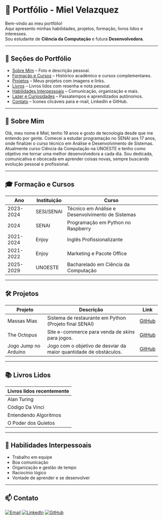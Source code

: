 # 🌟 Portfólio - Miel Velazquez

Bem-vindo ao meu portfólio!  
Aqui apresento minhas habilidades, projetos, formação, livros lidos e interesses.  
Sou estudante de **Ciência da Computação** e futura **Desenvolvedora**.

---

## 📌 Seções do Portfólio

- [Sobre Mim](#sobre-mim) – Foto e descrição pessoal.
- [Formação e Cursos](#formação-e-cursos) – Histórico acadêmico e cursos complementares.
- [Projetos](#projetos) – Meus projetos com imagens e links.
- [Livros](#livros) – Livros lidos com resenha e nota pessoal.
- [Habilidades Interpessoais](#habilidades-interpessoais) – Comunicação, organização e mais.
- [Lazer e Curiosidades](#lazer-e-curiosidades) – Passatempos e aprendizados autônomos.
- [Contato](#contato) – Ícones clicáveis para e-mail, LinkedIn e GitHub.

---

## 📖 Sobre Mim

Olá, meu nome é Miel, tenho 19 anos e gosto de tecnologia desde que me entendo por gente.
Comecei a estudar programação no SENAI aos 17 anos, onde finalizei o curso técnico em Análise e Desenvolvimento de Sistemas.
Atualmente curso Ciência da Computação na UNOESTE e tenho como objetivo me tornar uma melhor desenvolvedora a cada dia.
Sou dedicada, comunicativa e obcecada em aprender coisas novas, sempre buscando evolução pessoal e profissional.

---

## 🎓 Formação e Cursos

| Ano         | Instituição | Curso |
|------------|------------|-------|
| 2023-2024  | SESI/SENAI | Técnico em Análise e Desenvolvimento de Sistemas |
| 2024       | SENAI      | Programação em Python no Raspberry |
| 2021-2024  | Enjoy      | Inglês Profissionalizante |
| 2021-2022  | Enjoy      | Marketing e Pacote Office |
| 2025-2029  | UNOESTE    | Bacharelado em Ciência da Computação |

---

## 🛠️ Projetos

| Projeto | Descrição | Link |
|---------|-----------|------|
| Massas Mias | Sistema de restaurante em Python (Projeto final SENAI) | [GitHub](https://github.com/MielVelazquezz/massasmiasProject) |
| The Octopus | Site e-commerce para venda de <em>skins</em> para jogos. | [GitHub](https://github.com/MielVelazquezz/theoctopus) |
| Jogo Jump no Arduino | Jogo com o objetivo de desviar da maior quantidade de obstáculos. | [GitHub](https://www.tinkercad.com/things/2OumgaVaMPX-jogo-jump-lcd?sharecode=D_K4929X_v937-UqOMxerFhF3nKwn8JS0CT8HC66aEA) |

---

## 📚 Livros Lidos

| Livros lidos recentemente |
|-------|
| Alan Turing |
| Código Da Vinci |
| Entendendo Algoritmos |
| O Poder dos Quietos |

---

## 🤝 Habilidades Interpessoais

- Trabalho em equipe
- Boa comunicação
- Organização e gestão de tempo
- Raciocínio lógico
- Vontade de aprender e se desenvolver

---

## 📫 Contato

[![Email](https://img.shields.io/badge/Email-D14836?style=flat&logo=gmail&logoColor=white)](mailto:mieljazmim@gmail.com)
[![LinkedIn](https://img.shields.io/badge/LinkedIn-0A66C2?style=flat&logo=linkedin&logoColor=white)](https://www.linkedin.com/in/miel-j-velazquez-d-s-b14473221/)
[![GitHub](https://img.shields.io/badge/GitHub-181717?style=flat&logo=github&logoColor=white)](https://github.com/MielVelazquezz)

